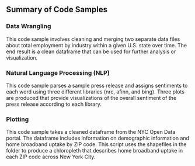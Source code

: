 ## Summary of Code Samples

### Data Wrangling 
This code sample involves cleaning and merging two separate data files about total employment by industry within a given U.S. state over time. The end result is a clean dataframe that can be used for further analysis or visualization. 

### Natural Language Processing (NLP)
This code sample parses a sample press release and assigns sentiments to each word using three different libraries (nrc, afinn, and bing). Three plots are produced that provide visualizations of the overall sentiment of the press release according to each library. 

### Plotting 
This code sample takes a cleaned dataframe from the NYC Open Data portal. The dataframe includes information on demographic information and home broadband uptake by ZIP code. This script uses the shapefiles in the folder to produce a chloropleth that describes home broadband uptake in each ZIP code across New York City. 

